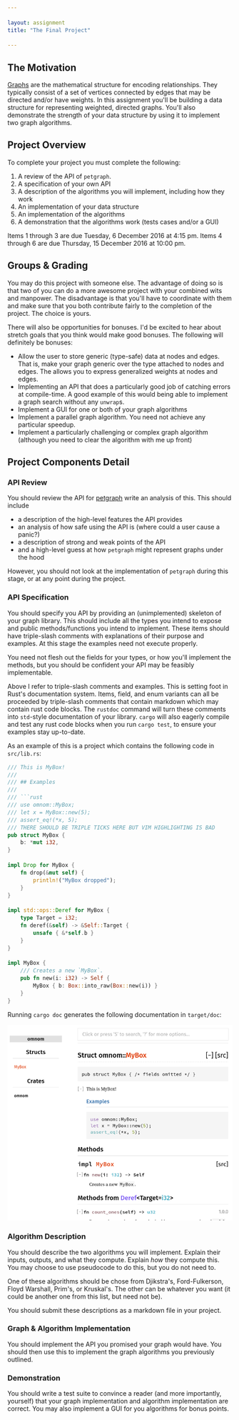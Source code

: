 ```yaml
---

layout: assignment
title: "The Final Project"

---
```


## The Motivation

[Graphs][graph] are the mathematical structure for encoding relationships. They
typically consist of a set of vertices connected by edges that may be directed
and/or have weights. In this assignment you'll be building a data structure for
representing weighted, directed graphs. You'll also demonstrate the strength of
your data structure by using it to implement two graph algorithms.

## Project Overview

To complete your project you must complete the following:

   1. A review of the API of `petgraph`.
   1. A specification of your own API
   1. A description of the algorithms you will implement, including how they
      work
   1. An implementation of your data structure
   1. An implementation of the algorithms
   1. A demonstration that the algorithms work (tests cases and/or a GUI)

Items 1 through 3 are due Tuesday, 6 December 2016 at 4:15 pm. Items 4 through 6 are due
Thursday, 15 December 2016 at 10:00 pm.

## Groups & Grading

You may do this project with someone else. The advantage of doing so is that two
of you can do a more awesome project with your combined wits and manpower. The
disadvantage is that you'll have to coordinate with them and make sure that you
both contribute fairly to the completion of the project. The choice is yours.

There will also be opportunities for bonuses. I'd be excited to hear about
stretch goals that you think would make good bonuses. The following will
definitely be bonuses:

   * Allow the user to store generic (type-safe) data at nodes and edges. That
     is, make your graph generic over the type attached to nodes and edges. The
     allows you to express generalized weights at nodes and edges.
   * Implementing an API that does a particularly good job of catching errors at
     compile-time. A good example of this would being able to implement a graph
     search without any `unwrap`s.
   * Implement a GUI for one or both of your graph algorithms
   * Implement a parallel graph algorithm. You need not achieve any particular
     speedup.
   * Implement a particularly challenging or complex graph algorithm (although
     you need to clear the algorithm with me up front)

## Project Components Detail

### API Review

You should review the API for [petgraph][petgraph] write an analysis of this.
This should include

   * a description of the high-level features the API provides
   * an analysis of how safe using the API is (where could a user cause a panic?)
   * a description of strong and weak points of the API
   * and a high-level guess at how `petgraph` might represent graphs under the hood

However, you should not look at the implementation of `petgraph` during this
stage, or at any point during the project.

### API Specification

You should specify you API by providing an (unimplemented) skeleton of your
graph library. This should include all the types you intend to expose and
public methods/functions you intend to implement. These items should have
triple-slash comments with explanations of their purpose and examples. At this
stage the examples need not execute properly.

You need not flesh out the fields for your types, or how you'll implement the
methods, but you should be confident your API may be feasibly implementable.

Above I refer to triple-slash comments and examples. This is setting foot in
Rust's documentation system. Items, field, and enum variants can all be
proceeded by triple-slash comments that contain markdown which may contain rust
code blocks. The `rustdoc` command will turn these comments into `std`-style
documentation of your library. `cargo` will also eagerly compile and test any
rust code blocks when you run `cargo test`, to ensure your examples stay
up-to-date.

As an example of this is a project which contains the following code in
`src/lib.rs`:

```rust
/// This is MyBox!
/// 
/// ## Examples
///
/// ```rust
/// use omnom::MyBox;
/// let x = MyBox::new(5);
/// assert_eq!(*x, 5);
/// THERE SHOULD BE TRIPLE TICKS HERE BUT VIM HIGHLIGHTING IS BAD
pub struct MyBox {
    b: *mut i32,
}

impl Drop for MyBox {
    fn drop(&mut self) {
        println!("MyBox dropped");
    }
}

impl std::ops::Deref for MyBox {
    type Target = i32;
    fn deref(&self) -> &Self::Target {
        unsafe { &*self.b }
    }
}

impl MyBox {
    /// Creates a new `MyBox`.
    pub fn new(i: i32) -> Self {
        MyBox { b: Box::into_raw(Box::new(i)) }
    }
}
```

Running `cargo doc` generates the following documentation in `target/doc`:

![Rustdoc Output][doc]

### Algorithm Description

You should describe the two algorithms you will implement. Explain their inputs,
outputs, and what they compute. Explain _how_ they compute this. You may choose
to use pseudocode to do this, but you do not need to.

One of these algorithms should be chose from Djikstra's, Ford-Fulkerson, Floyd
Warshall, Prim's, or Kruskal's. The other can be whatever you want (it could be
another one from this list, but need not be).

You should submit these descriptions as a markdown file in your project.

### Graph & Algorithm Implementation

You should implement the API you promised your graph would have. You should then
use this to implement the graph algorithms you previously outlined.

### Demonstration

You should write a test suite to convince a reader (and more importantly,
yourself) that your graph implementation and algorithm implementation are
correct. You may also implement a GUI for you algorithms for bonus points.


[graph]: https://en.wikipedia.org/wiki/Graph_(discrete_mathematics)
[petgraph]: https://docs.rs/petgraph/0.4.1/petgraph/
[doc]: /images/2016-11-26-rustdoc.png
